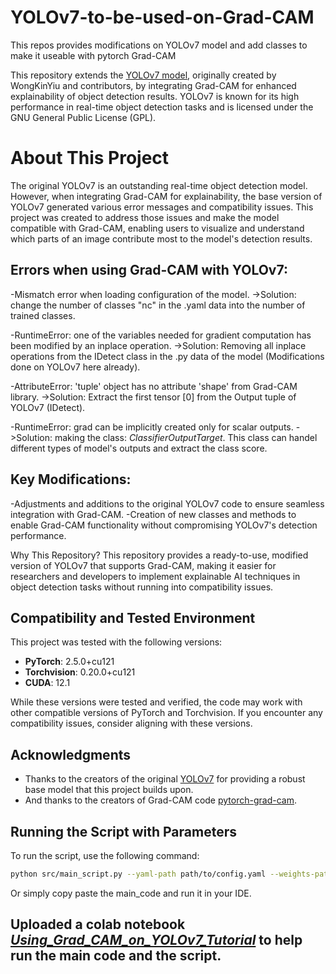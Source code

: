 # YOLOv7-to-be-used-on-Grad-CAM
This repos provides modifications on YOLOv7 model and add classes to make it useable with pytorch Grad-CAM

This repository extends the [YOLOv7 model](https://github.com/WongKinYiu/yolov7), originally created by WongKinYiu and contributors, by integrating Grad-CAM for enhanced explainability of object detection results. YOLOv7 is known for its high performance in real-time object detection tasks and is licensed under the GNU General Public License (GPL).


# About This Project
The original YOLOv7 is an outstanding real-time object detection model. However, when integrating Grad-CAM for explainability, the base version of YOLOv7 generated various error messages and compatibility issues. This project was created to address those issues and make the model compatible with Grad-CAM, enabling users to visualize and understand which parts of an image contribute most to the model's detection results.

## Errors when using Grad-CAM with YOLOv7:
-Mismatch error when loading configuration of the model.
->Solution: change the number of classes "nc" in the .yaml data into the number of trained classes.

-RuntimeError: one of the variables needed for gradient computation has been modified by an inplace operation.
->Solution: Removing all inplace operations from the IDetect class in the .py data of the model (Modifications done on YOLOv7 here already).

-AttributeError: 'tuple' object has no attribute 'shape' from Grad-CAM library.
->Solution: Extract the first tensor [0] from the Output tuple of YOLOv7 (IDetect).

-RuntimeError: grad can be implicitly created only for scalar outputs.
->Solution: making the class: _ClassifierOutputTarget_. This class can handel different types of model's outputs and extract the class score.


## Key Modifications:

-Adjustments and additions to the original YOLOv7 code to ensure seamless integration with Grad-CAM.
-Creation of new classes and methods to enable Grad-CAM functionality without compromising YOLOv7's detection performance.

Why This Repository? This repository provides a ready-to-use, modified version of YOLOv7 that supports Grad-CAM, making it easier for researchers and developers to implement explainable AI techniques in object detection tasks without running into compatibility issues.

## Compatibility and Tested Environment

This project was tested with the following versions:

- **PyTorch**: 2.5.0+cu121
- **Torchvision**: 0.20.0+cu121
- **CUDA**: 12.1

While these versions were tested and verified, the code may work with other compatible versions of PyTorch and Torchvision. If you encounter any compatibility issues, consider aligning with these versions.

## Acknowledgments
- Thanks to the creators of the original [YOLOv7](https://github.com/WongKinYiu/yolov7) for providing a robust base model that this project builds upon.
- And thanks to the creators of Grad-CAM code [pytorch-grad-cam](https://github.com/jacobgil/pytorch-grad-cam).

## Running the Script with Parameters
To run the script, use the following command:
```bash
python src/main_script.py --yaml-path path/to/config.yaml --weights-path path/to/weights.pt --input-folder path/to/input/images --output-folder path/to/output/images --target-class-idx 1 --resize-dim 416 416 --selected-layer 104.rbr_dense.0
```
Or simply copy paste the main_code and run it in your IDE.

## Uploaded a colab notebook [_Using_Grad_CAM_on_YOLOv7_Tutorial_](https://github.com/azizjadehs/YOLOv7-to-be-used-on-Grad-CAM/blob/main/Using_Grad_CAM_on_YOLOv7_Tutorial.ipynb) to help run the main code and the script.
